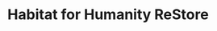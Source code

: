 ---
title: "Habitat for Humanity ReStore"
url: /colorado-springs/habitat-for-humanity-restore/
shop: charity
---